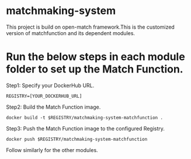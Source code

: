 # matchmaking-system

This project is build on open-match framework.This is the customized version of matchfunction and its dependent modules.



# Run the below steps in each module folder to set up the Match Function.

Step1: Specify your DockerHub URL.
```
REGISTRY=[YOUR_DOCKERHUB_URL]
```

Step2: Build the Match Function image.
```
docker build -t $REGISTRY/matchmaking-system-matchfunction .
```

Step3: Push the Match Function image to the configured Registry.
```
docker push $REGISTRY/matchmaking-system-matchfunction
```

Follow similarly for the other modules.

